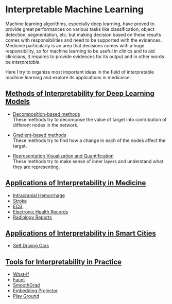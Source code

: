 Interpretable Machine Learning
===============================================================================

Machine learning algorithms, especially deep learning, have proved to provide great performances on various tasks like classification, object detection, segmentation, etc. but making decision based on these results comes with responsibilities and need to be supported with the evidences.
Medicine particularly is an area that decisions comes with a huge responsibility, so for machine learning to be useful in clinics and to aid clinicians, it requires to provide evidences for its output and in other words be *interpretable*.

Here I try to organize most important ideas in the field of interpretable machine learning and explore its applications in medicince.

[Methods of Interpretability for Deep Learning Models](./interpretability_methods.md)
-------------------------------------------------------------------------------

- [Decomposition-based methods](./interpretability_methods.md#decomposition-based-methods)\
  These methods try to decompose the value of target into contribution of different nodes in the network.

- [Gradient-based methods](./interpretability_methods.md#decomposition-based-methods)\
  These methods try to find how a change in each of the nodes affect the target.

- [Representation Visualization and Quantification](./interpretability_methods.md#representation-visualization-and-quantification)\
   These methods try to make sense of inner layers and understand what they are representing.

[Applications of Interpretability in Medicine](./interpretability_in_medicine.md)
-------------------------------------------------------------------------------

- [Intracranial Hemorrhage](./interpretability_in_medicine.md#intracranial-hemorrhage)
- [Stroke](./interpretability_in_medicine.md#stroke)
- [ECG](./interpretability_in_medicine.md#eeg)
- [Electronic Health Records](./interpretability_in_medicine.md)
- [Radiology Reports](./interpretability_in_medicine.md)

[Applications of Interpretability in Smart Cities](./interpretability_in_smart_cities.md)
-------------------------------------------------------------------------------

- [Self Driving Cars](./interpretability_applications.md#self-driving-cars)

[Tools for Interpretability in Practice](./interpretability_methods.md)
-------------------------------------------------------------------------------

- [What-If](https://pair-code.github.io/what-if-tool/)
- [Facet](https://pair-code.github.io/facets/)
- [SmoothGrad](https://github.com/pair-code/saliency)
- [Embedding Projector](http://projector.tensorflow.org)
- [Play Ground](http://playground.tensorflow.org/)
